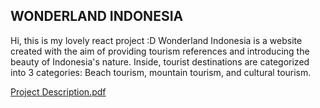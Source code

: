 ## WONDERLAND INDONESIA
Hi, this is my lovely react project :D
Wonderland Indonesia is a website created with the aim of providing tourism references and introducing the beauty of Indonesia's nature. Inside, tourist destinations are categorized into 3 categories: Beach tourism, mountain tourism, and cultural tourism.

[Project Description.pdf](https://github.com/dewianggitaa/wonderland-indonesia/files/15458180/Project.Description.pdf)
